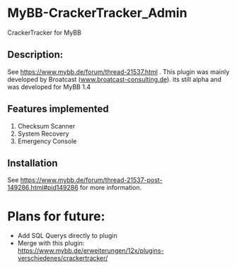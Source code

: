 # MyBB-CrackerTracker_Admin
CrackerTracker for MyBB

## Description: 
See https://www.mybb.de/forum/thread-21537.html . This plugin was mainly developed by Broatcast (www.broatcast-consulting.de). its still alpha and was developed for MyBB 1.4

## Features implemented
1. Checksum Scanner
2. System Recovery
3. Emergency Console

## Installation
See https://www.mybb.de/forum/thread-21537-post-149286.html#pid149286 for more information.

# Plans for future:
* Add SQL Querys directly to plugin
* Merge with this plugin: https://www.mybb.de/erweiterungen/12x/plugins-verschiedenes/crackertracker/
